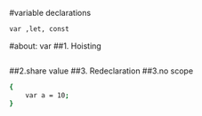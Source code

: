 #variable declarations


```bash
var ,let, const
```
#about: var 
##1. Hoisting

```bash

```
##2.share value
##3. Redeclaration
##3.no scope
```bash
{
    var a = 10;
}

```




